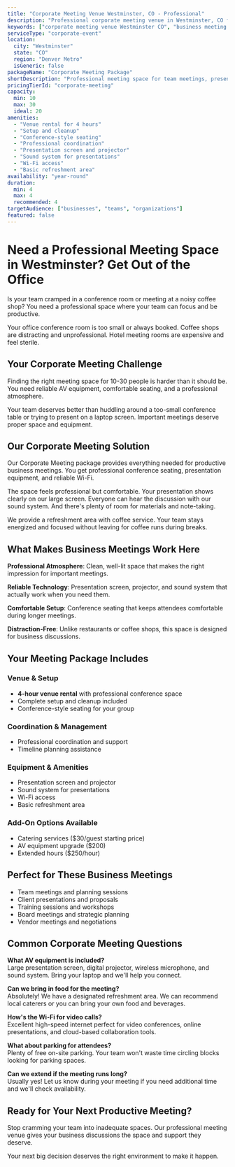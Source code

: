 ```yaml
---
title: "Corporate Meeting Venue Westminster, CO - Professional"
description: "Professional corporate meeting venue in Westminster, CO for 10-30 attendees. Meeting packages starting at $750 with AV equipment, Wi-Fi, and refreshment area."
keywords: ["corporate meeting venue Westminster CO", "business meeting space", "conference room rental", "corporate event venue", "team meeting venue", "professional meeting space"]
serviceType: "corporate-event"
location:
  city: "Westminster"
  state: "CO"
  region: "Denver Metro"
  isGeneric: false
packageName: "Corporate Meeting Package"
shortDescription: "Professional meeting space for team meetings, presentations, and business events with full AV support."
pricingTierId: "corporate-meeting"
capacity:
  min: 10
  max: 30
  ideal: 20
amenities:
  - "Venue rental for 4 hours"
  - "Setup and cleanup"
  - "Conference-style seating"
  - "Professional coordination"
  - "Presentation screen and projector"
  - "Sound system for presentations"
  - "Wi-Fi access"
  - "Basic refreshment area"
availability: "year-round"
duration:
  min: 4
  max: 4
  recommended: 4
targetAudience: ["businesses", "teams", "organizations"]
featured: false
---
```


# Need a Professional Meeting Space in Westminster? Get Out of the Office

Is your team cramped in a conference room or meeting at a noisy coffee shop? You need a professional space where your team can focus and be productive.

Your office conference room is too small or always booked. Coffee shops are distracting and unprofessional. Hotel meeting rooms are expensive and feel sterile.

## Your Corporate Meeting Challenge

Finding the right meeting space for 10-30 people is harder than it should be. You need reliable AV equipment, comfortable seating, and a professional atmosphere.

Your team deserves better than huddling around a too-small conference table or trying to present on a laptop screen. Important meetings deserve proper space and equipment.

## Our Corporate Meeting Solution

Our Corporate Meeting package provides everything needed for productive business meetings. You get professional conference seating, presentation equipment, and reliable Wi-Fi.

The space feels professional but comfortable. Your presentation shows clearly on our large screen. Everyone can hear the discussion with our sound system. And there's plenty of room for materials and note-taking.

We provide a refreshment area with coffee service. Your team stays energized and focused without leaving for coffee runs during breaks.

## What Makes Business Meetings Work Here

**Professional Atmosphere**: Clean, well-lit space that makes the right impression for important meetings.

**Reliable Technology**: Presentation screen, projector, and sound system that actually work when you need them.

**Comfortable Setup**: Conference seating that keeps attendees comfortable during longer meetings.

**Distraction-Free**: Unlike restaurants or coffee shops, this space is designed for business discussions.

## Your Meeting Package Includes

### Venue & Setup
- **4-hour venue rental** with professional conference space
- Complete setup and cleanup included
- Conference-style seating for your group

### Coordination & Management
- Professional coordination and support
- Timeline planning assistance

### Equipment & Amenities
- Presentation screen and projector
- Sound system for presentations
- Wi-Fi access
- Basic refreshment area

### Add-On Options Available
- Catering services ($30/guest starting price)
- AV equipment upgrade ($200)
- Extended hours ($250/hour)

## Perfect for These Business Meetings

- Team meetings and planning sessions
- Client presentations and proposals
- Training sessions and workshops
- Board meetings and strategic planning
- Vendor meetings and negotiations

## Common Corporate Meeting Questions

**What AV equipment is included?**  
Large presentation screen, digital projector, wireless microphone, and sound system. Bring your laptop and we'll help you connect.

**Can we bring in food for the meeting?**  
Absolutely! We have a designated refreshment area. We can recommend local caterers or you can bring your own food and beverages.

**How's the Wi-Fi for video calls?**  
Excellent high-speed internet perfect for video conferences, online presentations, and cloud-based collaboration tools.

**What about parking for attendees?**  
Plenty of free on-site parking. Your team won't waste time circling blocks looking for parking spaces.

**Can we extend if the meeting runs long?**  
Usually yes! Let us know during your meeting if you need additional time and we'll check availability.

## Ready for Your Next Productive Meeting?

Stop cramming your team into inadequate spaces. Our professional meeting venue gives your business discussions the space and support they deserve.

Your next big decision deserves the right environment to make it happen.